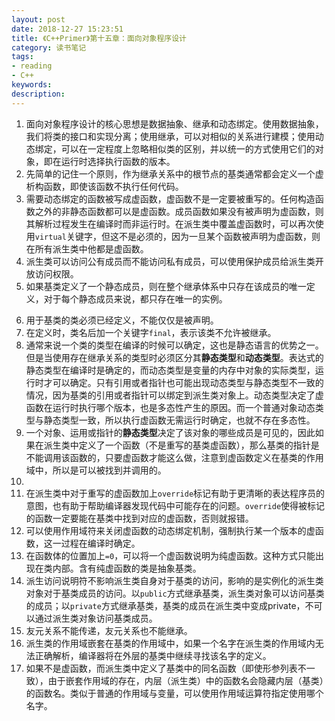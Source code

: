 ```yaml
---
layout: post
date: 2018-12-27 15:23:51
title: 《C++Primer》第十五章：面向对象程序设计
category: 读书笔记
tags:
- reading
- C++
keywords:
description:
---
```



1. 面向对象程序设计的核心思想是数据抽象、继承和动态绑定。使用数据抽象，我们将类的接口和实现分离；使用继承，可以对相似的关系进行建模；使用动态绑定，可以在一定程度上忽略相似类的区别，并以统一的方式使用它们的对象，即在运行时选择执行函数的版本。
2. 先简单的记住一个原则，作为继承关系中的根节点的基类通常都会定义一个虚析构函数，即使该函数不执行任何代码。
3. 需要动态绑定的函数被写成虚函数，虚函数不是一定要被重写的。任何构造函数之外的非静态函数都可以是虚函数。成员函数如果没有被声明为虚函数，则其解析过程发生在编译时而非运行时。在派生类中覆盖虚函数时，可以再次使用`virtual`关键字，但这不是必须的，因为一旦某个函数被声明为虚函数，则在所有派生类中他都是虚函数。
4. 派生类可以访问公有成员而不能访问私有成员，可以使用保护成员给派生类开放访问权限。
5. 如果基类定义了一个静态成员，则在整个继承体系中只存在该成员的唯一定义，对于每个静态成员来说，都只存在唯一的实例。

<!-- more -->

6. 用于基类的类必须已经定义，不能仅仅是被声明。
7. 在定义时，类名后加一个关键字`final`，表示该类不允许被继承。
8. 通常来说一个类的类型在编译的时候可以确定，这也是静态语言的优势之一。但是当使用存在继承关系的类型时必须区分其**静态类型**和**动态类型**。表达式的静态类型在编译时是确定的，而动态类型是变量的内存中对象的实际类型，运行时才可以确定。只有引用或者指针也可能出现动态类型与静态类型不一致的情况，因为基类的引用或者指针可以绑定到派生类对象上。动态类型决定了虚函数在运行时执行哪个版本，也是多态性产生的原因。而一个普通对象动态类型与静态类型一致，所以执行虚函数无需运行时确定，也就不存在多态性。
9. 一个对象、运用或指针的**静态类型**决定了该对象的哪些成员是可见的，因此如果在派生类中定义了一个函数（不是重写的基类虚函数），那么基类的指针是不能调用该函数的，只要虚函数才能这么做，注意到虚函数定义在基类的作用域中，所以是可以被找到并调用的。
10. 
11. 在派生类中对于重写的虚函数加上`override`标记有助于更清晰的表达程序员的意图，也有助于帮助编译器发现代码中可能存在的问题。`override`使得被标记的函数一定要能在基类中找到对应的虚函数，否则就报错。
12. 可以使用作用域符来关闭虚函数的动态绑定机制，强制执行某一个版本的虚函数，这一过程在编译时确定。
13. 在函数体的位置加上`=0`，可以将一个虚函数说明为纯虚函数。这种方式只能出现在类内部。含有纯虚函数的类是抽象基类。
14. 派生访问说明符不影响派生类自身对于基类的访问，影响的是实例化的派生类对象对于基类成员的访问。以`public`方式继承基类，派生类对象可以访问基类的成员；以`private`方式继承基类，基类的成员在派生类中变成private，不可以通过派生类对象访问基类成员。
15. 友元关系不能传递，友元关系也不能继承。
16. 派生类的作用域嵌套在基类的作用域中，如果一个名字在派生类的作用域内无法正确解析，编译器将在外层的基类中继续寻找该名字的定义。
17. 如果不是虚函数，而派生类中定义了基类中的同名函数（即使形参列表不一致），由于嵌套作用域的存在，内层（派生类）中的函数名会隐藏内层（基类）的函数名。类似于普通的作用域与变量，可以使用作用域运算符指定使用哪个名字。

